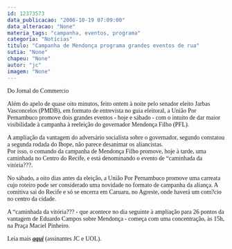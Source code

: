 ```yaml
---
id: 12373573
data_publicacao: "2006-10-19 07:09:00"
data_alteracao: "None"
materia_tags: "campanha, eventos, programa"
categoria: "Notícias"
titulo: "Campanha de Mendonça programa grandes eventos de rua"
sutia: "None"
chapeu: "None"
autor: "jc"
imagem: "None"
---
```

<p><span style="font-family: Verdana;">Do Jornal do Commercio</span></p>

<p><span style="font-family: Verdana;">Al&eacute;m do apelo de quase oito minutos, feito ontem &agrave; noite pelo senador eleito Jarbas Vasconcelos (PMDB), em formato de entrevista no guia eleitoral, a Uni&atilde;o Por Pernambuco promove dois grandes eventos - hoje e s&aacute;bado - com o intuito de dar maior visibilidade &agrave; campanha &agrave; reelei&ccedil;&atilde;o do governador Mendon&ccedil;a Filho (PFL). </span></p>

<p><span style="font-family: Verdana;">A amplia&ccedil;&atilde;o da vantagem do advers&aacute;rio socialista sobre o governador, segundo constatou a segunda rodada do Ibope, n&atilde;o parece desanimar os aliancistas. <br />Por isso, o comando da campanha de Mendon&ccedil;a Filho promove, hoje &agrave; tarde, uma caminhada no Centro do Recife, e est&aacute; denominando o evento de &ldquo;caminhada da vit&oacute;ria???. </span></p>

<p><span style="font-family: Verdana;">No s&aacute;bado, a oito dias antes da elei&ccedil;&atilde;o, a Uni&atilde;o Por Pernambuco promove uma carreata cujo roteiro pode ser considerado uma novidade no formato de campanha da alian&ccedil;a. A comitiva sai do Recife e s&oacute; se encerra em Caruaru, no Agreste, onde haver&aacute; um com?cio no centro da cidade. </span></p>

<p><span style="font-family: Verdana;">A &ldquo;caminhada da vit&oacute;ria??? - que acontece no dia seguinte &agrave; amplia&ccedil;&atilde;o para 26 pontos da vantagem de Eduardo Campos sobre Mendon&ccedil;a - come&ccedil;a com uma concentra&ccedil;&atilde;o, &agrave;s 15h, na Pra&ccedil;a Maciel Pinheiro.</span></p>

<p><span style="font-family: Verdana;">Leia mais <strong><em><a href="https://jc3.uol.com.br/jornal/2006/10/19/not_205267.php" target="_blank" rel="noopener noreferrer">aqui</a></em></strong> (assinantes JC e UOL).</span></p>
